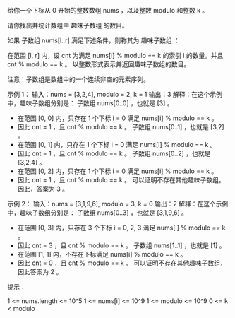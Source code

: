 给你一个下标从 0 开始的整数数组 nums ，以及整数 modulo 和整数 k 。

请你找出并统计数组中 趣味子数组 的数目。

如果 子数组 nums[l..r] 满足下述条件，则称其为 趣味子数组 ：

在范围 [l, r] 内，设 cnt 为满足 nums[i] % modulo == k 的索引 i 的数量。并且 cnt % modulo == k 。
以整数形式表示并返回趣味子数组的数目。

注意：子数组是数组中的一个连续非空的元素序列。

示例 1：
输入：nums = [3,2,4], modulo = 2, k = 1
输出：3
解释：在这个示例中，趣味子数组分别是：
子数组 nums[0..0] ，也就是 [3] 。

- 在范围 [0, 0] 内，只存在 1 个下标 i = 0 满足 nums[i] % modulo == k 。
- 因此 cnt = 1 ，且 cnt % modulo == k 。
  子数组 nums[0..1] ，也就是 [3,2] 。
- 在范围 [0, 1] 内，只存在 1 个下标 i = 0 满足 nums[i] % modulo == k 。
- 因此 cnt = 1 ，且 cnt % modulo == k 。
  子数组 nums[0..2] ，也就是 [3,2,4] 。
- 在范围 [0, 2] 内，只存在 1 个下标 i = 0 满足 nums[i] % modulo == k 。
- 因此 cnt = 1 ，且 cnt % modulo == k 。
  可以证明不存在其他趣味子数组。因此，答案为 3 。

示例 2：
输入：nums = [3,1,9,6], modulo = 3, k = 0
输出：2
解释：在这个示例中，趣味子数组分别是：
子数组 nums[0..3] ，也就是 [3,1,9,6] 。

- 在范围 [0, 3] 内，只存在 3 个下标 i = 0, 2, 3 满足 nums[i] % modulo == k 。
- 因此 cnt = 3 ，且 cnt % modulo == k 。
  子数组 nums[1..1] ，也就是 [1] 。
- 在范围 [1, 1] 内，不存在下标满足 nums[i] % modulo == k 。
- 因此 cnt = 0 ，且 cnt % modulo == k 。
  可以证明不存在其他趣味子数组，因此答案为 2 。

提示：

1 <= nums.length <= 10^5
1 <= nums[i] <= 10^9
1 <= modulo <= 10^9
0 <= k < modulo

